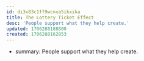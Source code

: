 ```yaml
---
id: di3v83c1ff9wcnxa5ikxika
title: The Lottery Ticket Effect
desc: 'People support what they help create.'
updated: 1706288188800
created: 1706288162853
---
```


- summary: People support what they help create.